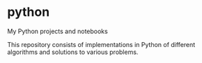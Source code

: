 # python
My Python projects and notebooks

This repository consists of implementations in Python of different algorithms and solutions to various problems.
